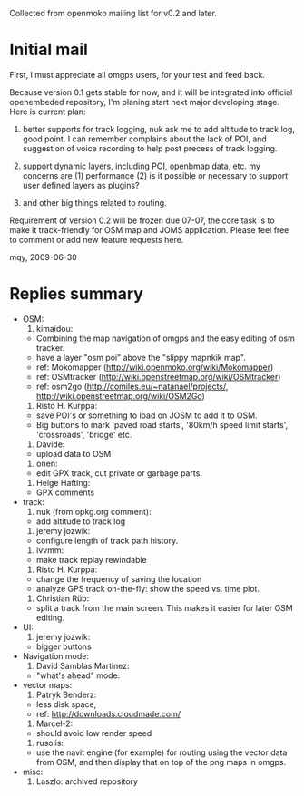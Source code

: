 Collected from openmoko mailing list for v0.2 and later.

# Initial mail #

First, I must appreciate all omgps users, for your test and feed back.

Because version 0.1 gets stable for now, and it will be integrated into official openembeded repository, I'm planing start next major developing stage. Here is current plan:

1. better supports for track logging, nuk ask me to add altitude to track log, good point. I can remember complains about the lack of POI, and suggestion of voice recording to help post precess of track logging.

2. support dynamic layers, including POI, openbmap data, etc. my concerns are (1) performance (2) is it possible or necessary to support user defined layers as plugins?

3. and other big things related to routing.

Requirement of version 0.2 will be frozen due 07-07, the core task is to make it track-friendly for OSM map and JOMS application. Please feel free to comment or add new feature requests here.

mqy, 2009-06-30

# Replies summary #

  * OSM:
    1. kimaidou:
      * Combining the map navigation of omgps and the easy editing of osm tracker.
      * have a layer "osm poi" above the "slippy mapnkik map".
      * ref: Mokomapper (http://wiki.openmoko.org/wiki/Mokomapper)
      * ref: OSMtracker (http://wiki.openstreetmap.org/wiki/OSMtracker)
      * ref: osm2go (http://comiles.eu/~natanael/projects/, http://wiki.openstreetmap.org/wiki/OSM2Go)
    1. Risto H. Kurppa:
      * save POI's or something to load on JOSM to add it to OSM.
      * Big buttons to mark 'paved road starts', '80km/h speed limit starts', 'crossroads', 'bridge' etc.
    1. Davide:
      * upload data to OSM
    1. onen:
      * edit GPX track, cut private or garbage parts.
    1. Helge Hafting:
      * GPX comments
  * track:
    1. nuk (from opkg.org comment):
      * add altitude to track log
    1. jeremy jozwik:
      * configure length of track path history.
    1. ivvmm:
      * make track replay rewindable
    1. Risto H. Kurppa:
      * change the frequency of saving the location
      * analyze GPS track on-the-fly: show the speed vs. time plot.
    1. Christian Rüb:
      * split a track from the main screen. This makes it easier for later OSM editing.
  * UI:
    1. jeremy jozwik:
      * bigger buttons
  * Navigation mode:
    1. David Samblas Martinez:
      * "what's ahead" mode.
  * vector maps:
    1. Patryk Benderz:
      * less disk space,
      * ref: http://downloads.cloudmade.com/
    1. Marcel-2:
      * should avoid low render speed
    1. rusolis:
      * use the navit engine (for example) for routing using the vector data from OSM, and then display that on top of the png maps in omgps.
  * misc:
    1. Laszlo: archived repository